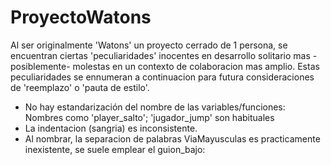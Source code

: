 # ProyectoWatons
Al ser originalmente 'Watons' un proyecto cerrado de 1 persona, se encuentran ciertas 'peculiaridades' inocentes en desarrollo solitario mas -posiblemente- molestas en un contexto de colaboracion mas amplio. Estas peculiaridades se ennumeran a continuacion para futura consideraciones de 'reemplazo' o 'pauta de estilo'.

- No hay estandarización del nombre de las variables/funciones:
     Nombres como 'player_salto'; 'jugador_jump' son habituales
- La indentacion (sangria) es inconsistente. 
- Al nombrar, la separacion de palabras ViaMayusculas es practicamente inexistente, se suele emplear el guion_bajo:
